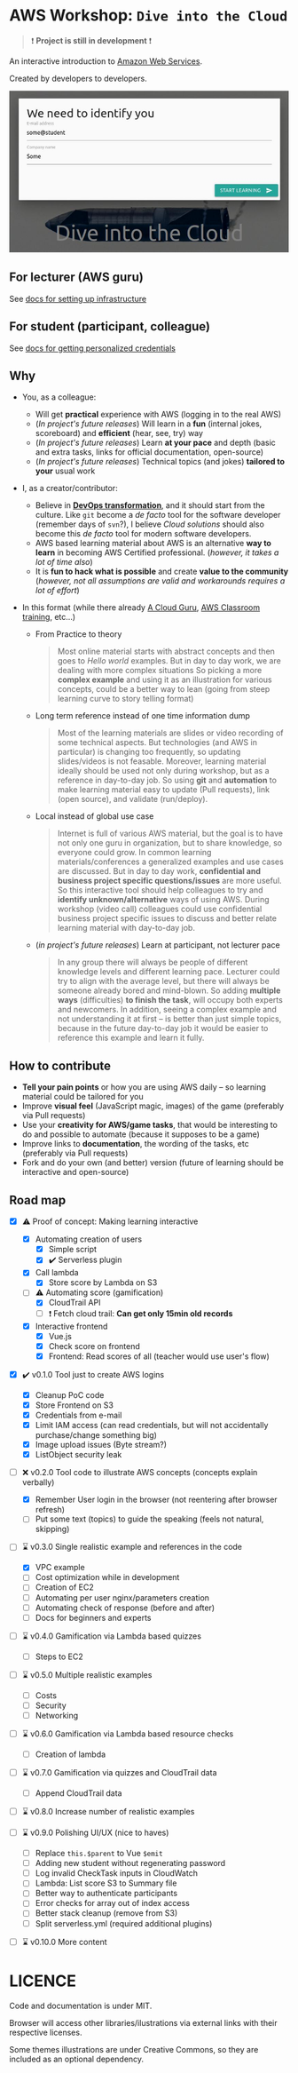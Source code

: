 AWS Workshop: `Dive into the Cloud`
===================================

> :exclamation: **Project is still in development** :exclamation:

An interactive introduction to [Amazon Web Services](https://aws.amazon.com/).

Created by developers to developers.

![Example of the system](docs/showcase.jpg)

## For lecturer (AWS guru)

See [docs for setting up infrastructure](teacher/README.md)

## For student (participant, colleague)

See [docs for getting personalized credentials](student/README.md)

## Why

 * You, as a colleague:
    * Will get **practical** experience with AWS (logging in to the real AWS)
    * (_In project's future releases_) Will learn in a **fun** (internal jokes, scoreboard) and **efficient** (hear, see, try) way
    * (_In project's future releases_) Learn **at your pace** and depth (basic and extra tasks, links for official documentation, open-source)
    * (_In project's future releases_) Technical topics (and jokes) **tailored to your** usual work

 * I, as a creator/contributor:
    * Believe in **[DevOps transformation](https://www.oreilly.com/library/view/effective-devops/9781491926291/)**,
      and it should start from the culture.
      Like `git` become a _de facto_ tool for the software developer (remember days of `svn`?),
      I believe _Cloud solutions_ should also become this _de facto_ tool for modern software developers.
    * AWS based learning material about AWS is an alternative **way to learn**
      in becoming AWS Certified professional.
      (_however, it takes a lot of time also_)
    * It is **fun to hack what is possible** and create **value to the community**
      (_however, not all assumptions are valid and workarounds requires a lot of effort_)

 * In this format (while there already [A Cloud Guru](https://acloudguru.com/), [AWS Classroom training](https://aws.amazon.com/training/classroom/), etc...)
    * From Practice to theory
     
      > Most online material starts with abstract concepts and then goes to _Hello world_ examples.
      > But in day to day work, we are dealing with more complex situations
      > So picking a more **complex example** and using it as an illustration for various concepts,
      > could be a better way to lean (going from steep learning curve to story telling format)

    * Long term reference instead of one time information dump
      
      > Most of the learning materials are slides or video recording of some technical aspects.
      > But technologies (and AWS in particular) is changing too frequently, so updating slides/videos is not feasable.
      > Moreover, learning material ideally should be used not only during workshop, but as a reference in day-to-day job.
      > So using **git** and **automation** to make learning material easy to update (Pull requests), link (open source),
      > and validate (run/deploy).

    * Local instead of global use case

      > Internet is full of various AWS material, but the goal is to have not only one guru in organization,
      > but to share knowledge, so everyone could grow.
      > In common learning materials/conferences a generalized examples and use cases are discussed.
      > But in day to day work, **confidential and business project specific questions/issues** are more useful.
      > So this interactive tool should help colleagues to try and **identify unknown/alternative** ways of using AWS.
      > During workshop (video call) colleagues could use confidential business project specific issues to discuss and
      > better relate learning material with day-to-day job.

    * (_in project's future releases_)  Learn at participant, not lecturer pace
   
      > In any group there will always be people of different knowledge levels and different learning pace.
      > Lecturer could try to align with the average level, but there will always be someone already bored and mind-blown.
      > So adding **multiple ways** (difficulties) **to finish the task**, will occupy both experts and newcomers.
      > In addition, seeing a complex example and not understanding it at first – is better than just simple topics,
      > because in the future day-to-day job it would be easier to reference this example and learn it fully. 
      

## How to contribute

 * **Tell your pain points** or how you are using AWS daily –
   so learning material could be tailored for you
 * Improve **visual feel** (JavaScript magic, images) of the game
   (preferably via Pull requests)
 * Use your **creativity for AWS/game tasks**,
   that would be interesting to do and possible to automate (because it supposes to be a game)
 * Improve links to **documentation**, the wording of the tasks, etc
   (preferably via Pull requests)
 * Fork and do your own (and better) version
   (future of learning should  be interactive and open-source)

## Road map

- [x] :warning: Proof of concept: Making learning interactive
   - [x] Automating creation of users
       - [x] Simple script
       - [x] :heavy_check_mark: Serverless plugin
   - [x] Call lambda
       - [x] Store score by Lambda on S3 
  - [ ] :warning: Automating score (gamification)
       - [x] CloudTrail API
       - [ ] :exclamation: Fetch cloud trail: **Can get only 15min old records**
  - [x] Interactive frontend
      - [x] Vue.js
      - [x] Check score on frontend
      - [x] Frontend: Read scores of all (teacher would use user's flow)
- [x] :heavy_check_mark: v0.1.0 Tool just to create AWS logins
   - [x] Cleanup PoC code
   - [x] Store Frontend on S3
   - [x] Credentials from e-mail
   - [x] Limit IAM access (can read credentials, but will not accidentally purchase/change something big)
   - [x] Image upload issues (Byte stream?)
   - [x] ListObject security leak
- [ ] :x: v0.2.0 Tool code to illustrate AWS concepts (concepts explain verbally)
   - [x] Remember User login in the browser (not reentering after browser refresh)
   - [ ] Put some text (topics) to guide the speaking (feels not natural, skipping)  
- [ ] :hourglass: v0.3.0 Single realistic example and references in the code
   - [x] VPC example
   - [ ] Cost optimization while in development
   - [ ] Creation of EC2
   - [ ] Automating per user nginx/parameters creation
   - [ ] Automating check of response (before and after)
   - [ ] Docs for beginners and experts
- [ ] :hourglass: v0.4.0 Gamification via Lambda based quizzes
   - [ ] Steps to EC2
- [ ] :hourglass: v0.5.0 Multiple realistic examples
   - [ ] Costs
   - [ ] Security
   - [ ] Networking
- [ ] :hourglass: v0.6.0 Gamification via Lambda based resource checks
   - [ ] Creation of lambda
- [ ] :hourglass: v0.7.0 Gamification via quizzes and CloudTrail data
   - [ ] Append CloudTrail data
- [ ] :hourglass: v0.8.0 Increase number of realistic examples
- [ ] :hourglass: v0.9.0 Polishing UI/UX (nice to haves)
   - [ ] Replace `this.$parent` to Vue `$emit`
   - [ ] Adding new student without regenerating password
   - [ ] Log invalid CheckTask inputs in CloudWatch
   - [ ] Lambda: List score S3 to Summary file
   - [ ] Better way to authenticate participants
   - [ ] Error checks for array out of index access 
   - [ ] Better stack cleanup (remove from S3)
   - [ ] Split serverless.yml (required additional plugins)
- [ ] :hourglass: v0.10.0 More content


# LICENCE

Code and documentation is under MIT.

Browser will access other libraries/ilustrations via external links
with their respective licenses.

Some themes illustrations are under Creative Commons,
so they are included as an optional dependency.